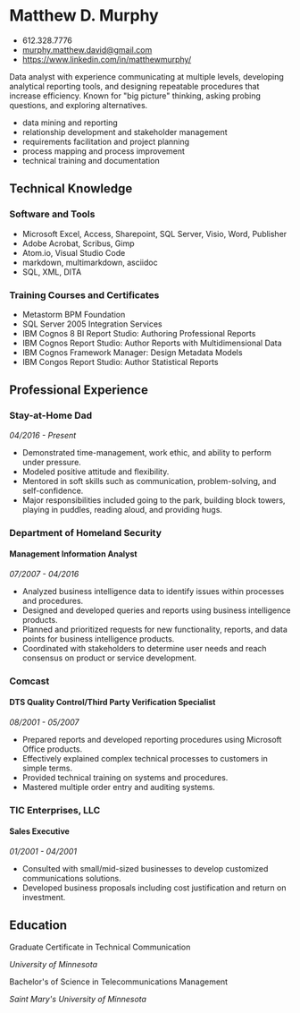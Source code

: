 # Matthew D. Murphy
 * 612.328.7776
 * murphy.matthew.david@gmail.com
 * https://www.linkedin.com/in/matthewmurphy/

Data analyst with experience communicating at multiple levels, developing analytical reporting tools, and designing repeatable procedures that increase efficiency. Known for "big picture" thinking, asking probing questions, and exploring alternatives.
* data mining and reporting
* relationship development and stakeholder management
* requirements facilitation and project planning 
* process mapping and process improvement
* technical training and documentation

## Technical Knowledge

### Software and Tools
* Microsoft Excel, Access, Sharepoint, SQL Server, Visio, Word, Publisher
* Adobe Acrobat, Scribus, Gimp
* Atom.io, Visual Studio Code
* markdown, multimarkdown, asciidoc
* SQL, XML, DITA

### Training Courses and Certificates
* Metastorm BPM Foundation
* SQL Server 2005 Integration Services
* IBM Cognos 8 BI Report Studio: Authoring Professional Reports
* IBM Cognos Report Studio: Author Reports with Multidimensional Data 
* IBM Cognos Framework Manager: Design Metadata Models 
* IBM Congos Report Studio: Author Statistical Reports


## Professional Experience

### Stay-at-Home Dad
_04/2016 - Present_

* Demonstrated time-management, work ethic, and ability to perform under pressure.
* Modeled positive attitude and flexibility.
* Mentored in soft skills such as communication, problem-solving, and self-confidence.
* Major responsibilities included going to the park, building block towers, playing in puddles, reading aloud, and providing hugs.



### Department of Homeland Security
#### Management Information Analyst

_07/2007 - 04/2016_
* Analyzed business intelligence data to identify issues within processes and procedures.
* Designed and developed queries and reports using business intelligence products.
* Planned and prioritized requests for new functionality, reports, and data points for business intelligence products.
* Coordinated with stakeholders to determine user needs and reach consensus on product or service development.
 
### Comcast
#### DTS Quality Control/Third Party Verification Specialist

_08/2001 - 05/2007_ 
* Prepared reports and developed reporting procedures using Microsoft Office products.
* Effectively explained complex technical processes to customers in simple terms.
* Provided technical training on systems and procedures.
* Mastered multiple order entry and auditing systems.

### TIC Enterprises, LLC
#### Sales Executive

_01/2001 - 04/2001_
* Consulted with small/mid-sized businesses to develop customized communications solutions.
* Developed business proposals including cost justification and return on investment.

## Education
Graduate Certificate in Technical Communication

_University of Minnesota_


Bachelor's of Science in Telecommunications Management

_Saint Mary's University of Minnesota_
